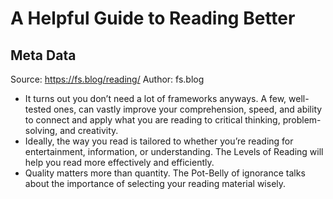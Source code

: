 # A Helpful Guide to Reading Better

## Meta Data

Source:  https://fs.blog/reading/ 
Author: fs.blog

- It turns out you don’t need a lot of frameworks anyways. A few, well-tested ones, can vastly improve your comprehension, speed, and ability to connect and apply what you are reading to critical thinking, problem-solving, and creativity.
- Ideally, the way you read is tailored to whether you’re reading for entertainment, information, or understanding. The Levels of Reading will help you read more effectively and efficiently.
- Quality matters more than quantity. The Pot-Belly of ignorance talks about the importance of selecting your reading material wisely.
